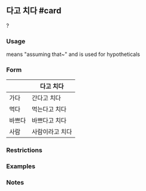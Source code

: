 ## 다고 치다 #card
?
### Usage
means "assuming that~" and is used for hypotheticals
### Form

|     | 다고 치다    |
| --- | -------- |
| 가다  | 간다고 치다   |
| 먹다  | 먹는다고 치다  |
| 바쁘다 | 바쁘다고 치다  |
| 사람  | 사람이라고 치다 |

### Restrictions
### Examples
### Notes
